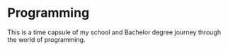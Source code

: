 # Programming
This is a time capsule of my school and Bachelor degree journey through the world of programming.
